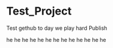 Test_Project
============
Test gethub to day we play hard 
Publish

he he he he he he he he he he he he he 